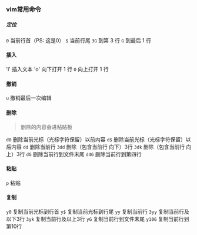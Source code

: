 ### vim常用命令

##### 定位
`0`  当前行首（PS: 这是0）
`$`  当前行尾
`3G` 到第 3 行
`G`  到最后 1 行

#### 插入
'i'  插入文本
'o'  向下打开 1 行
`O`  向上打开 1 行

#### 撤销
`u`  撤销最后一次编辑

#### 删除
> 删除的内容会进粘贴板

`d0` 删除当前光标（光标字符保留）以前内容
`d$` 删除当前光标（光标字符保留）以后内容
`dd` 删除当前行
`3dd` 删除（包含当前行 向下）3行
`3dk` 删除（包含当前行 向上）3行
`dG`  删除当前行到文件末尾
`d4G` 删除当前行到第四行

#### 粘贴
`p` 粘贴

#### 复制
`y0` 复制当前光标到行首
`y$` 复制当前光标到行尾
`yy` 复制当前行
`3yy` 复制当前行及以下3行
`3yk` 复制当前行及以上3行
`yG`  复制当前行到文件末尾
`y10G` 复制当前行到第10行
